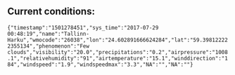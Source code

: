 ## Current conditions: 
 ``` {"timestamp":"1501278451","sys_time":"2017-07-29 00:48:19","name":"Tallinn-Harku","wmocode":"26038","lon":"24.602891666624284","lat":"59.398122222355134","phenomenon":"Few clouds","visibility":"20.0","precipitations":"0.2","airpressure":"1008.1","relativehumidity":"91","airtemperature":"15.1","winddirection":"184","windspeed":"1.9","windspeedmax":"3.3","NA":"","NA":""} ```
